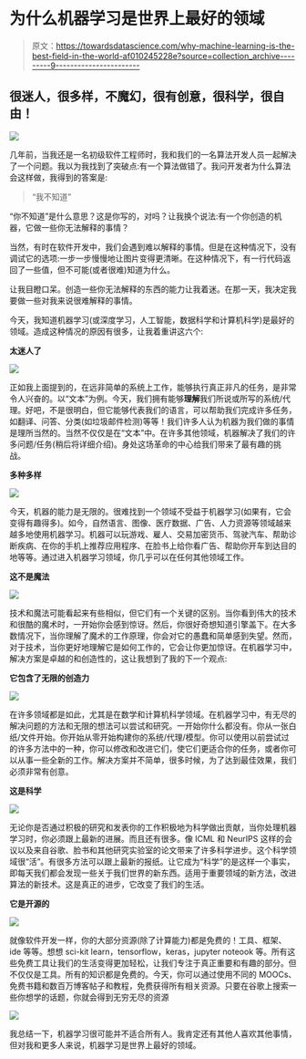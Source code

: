 # 为什么机器学习是世界上最好的领域

> 原文：<https://towardsdatascience.com/why-machine-learning-is-the-best-field-in-the-world-af010245228e?source=collection_archive---------9----------------------->

## 很迷人，很多样，不魔幻，很有创意，很科学，很自由！

![](img/b09bc11f0095f5f270a45b6139605c4d.png)

几年前，当我还是一名初级软件工程师时，我和我们的一名算法开发人员一起解决了一个问题。我以为我找到了突破点:有一个算法做错了。我问开发者为什么算法会这样做，我得到的答案是:

> “我不知道”

“你不知道”是什么意思？这是你写的，对吗？让我换个说法:有一个你创造的机器，它做一些你无法解释的事情？

当然，有时在软件开发中，我们会遇到难以解释的事情。但是在这种情况下，没有调试它的选项:一步一步慢慢地让图片变得更清晰。在这种情况下，有一行代码返回了一些值，但不可能(或者很难)知道为什么。

让我目瞪口呆。创造一些你无法解释的东西的能力让我着迷。在那一天，我决定我要做一些对我来说很难解释的事情。

今天，我知道机器学习(或深度学习，人工智能，数据科学和计算机科学)是最好的领域。造成这种情况的原因有很多，让我着重讲这六个:

**太迷人了**

![](img/4eec7dcc454cd51122f6c44e676c3c49.png)

正如我上面提到的，在远非简单的系统上工作，能够执行真正非凡的任务，是非常令人兴奋的。以“文本”为例。今天，我们拥有能够**理解**我们所说或所写的系统/代理。好吧，不是很明白，但它能够代表我们的语言，可以帮助我们完成许多任务，如翻译、问答、分类(如垃圾邮件检测)等等！我们许多人认为机器为我们做的事情是理所当然的。当然不仅仅是在“文本”中。在许多其他领域，机器解决了我们的许多问题/任务(稍后将详细介绍)。身处这场革命的中心给我们带来了最有趣的挑战。

**多种多样**

![](img/a8706d697d231b0ddebc40d598fccbee.png)

今天，机器的能力是无限的。很难找到一个领域不受益于机器学习(如果有，它会变得有趣得多)。如今，自然语言、图像、医疗数据、广告、人力资源等领域越来越多地使用机器学习。机器可以玩游戏、雇人、交易加密货币、驾驶汽车、帮助诊断疾病、在你的手机上推荐应用程序、在脸书上给你看广告、帮助你开车到达目的地等等。通过进入机器学习领域，你几乎可以在任何其他领域工作。

**这不是魔法**

![](img/50aaf057ed24f04c4ca0b05a188ef523.png)

技术和魔法可能看起来有些相似，但它们有一个关键的区别。当你看到伟大的技术和很酷的魔术时，一开始你会感到惊讶。然后，你很好奇想知道引擎盖下。在大多数情况下，当你理解了魔术的工作原理，你会对它的愚蠢和简单感到失望。然而，对于技术，当你更好地理解它是如何工作的，它会让你更加惊讶。在机器学习中，解决方案是卓越的和创造性的，这让我想到了我的下一个观点:

**它包含了无限的创造力**

![](img/627692c1d7516d4798d2f329d8a5bc41.png)

在许多领域都是如此，尤其是在数学和计算机科学领域。在机器学习中，有无尽的解决问题的方法和无限的想法可以尝试和研究。一开始你什么都没有。你从一张白纸/文件开始。你开始从零开始构建你的系统/代理/模型。你可以使用以前尝试过的许多方法中的一种，你可以修改和改进它们，使它们更适合你的任务，或者你可以从事一些全新的工作。解决方案并不简单，很多时候，为了达到最佳效果，我们必须非常有创意。

**这是科学**

![](img/bed7739963d3568a454cc02594834466.png)

无论你是否通过积极的研究和发表你的工作积极地为科学做出贡献，当你处理机器学习时，你必须跟上最新的进展。而且还有很多。像 ICML 和 NeurIPS 这样的会议以及来自谷歌、脸书和其他研究实验室的论文带来了许多科学进步。这个科学领域很“活”。有很多方法可以跟上最新的报纸。让它成为“科学”的是这样一个事实，即每天我们都会发现一些关于我们世界的新东西。适用于重要领域的新方法，改进算法的新技术。这是真正的进步，它改变了我们的生活。

**它是开源的**

![](img/f933ef25962a607a2e9adc8ed2f04853.png)

就像软件开发一样，你的大部分资源(除了计算能力)都是免费的！工具、框架、ide 等等。想想 sci-kit learn，tensorflow，keras，jupyter noteook 等。所有这些免费工具让我们的生活变得更加轻松，让我们专注于真正重要和有趣的部分。但不仅仅是工具。所有的知识都是免费的。今天，你可以通过使用不同的 MOOCs、免费书籍和数百万博客帖子和教程，免费获得所有相关资源。只要在谷歌上搜索一些你想学的话题，你就会得到无穷无尽的资源

![](img/356b11ce3870b9e0ec20cf086dd3f41f.png)

我总结一下，机器学习很可能并不适合所有人。我肯定还有其他人喜欢其他事情，但对我和更多人来说，机器学习是世界上最好的领域。